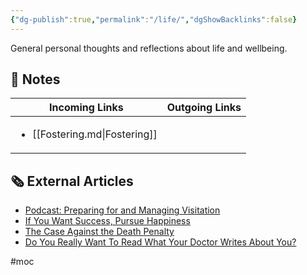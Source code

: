 ```yaml
---
{"dg-publish":true,"permalink":"/life/","dgShowBacklinks":false}
---
```



General personal thoughts and reflections about life and wellbeing.

## 📔 Notes

| Incoming Links                                 | Outgoing Links |
| ---------------------------------------------- | -------------- |
| <ul><li>[[Fostering.md\\|Fostering]]</li></ul> | <ul></ul>      |


## 🗞 External Articles

- [Podcast: Preparing for and Managing Visitation](https://www.youtube.com/watch?v=N6x83KQ1Tmo)
- [If You Want Success, Pursue Happiness](https://www.theatlantic.com/family/archive/2022/10/prioritizing-happiness-before-success/671714/?utm_source=feed)
- [The Case Against the Death Penalty](https://www.theatlantic.com/newsletters/archive/2022/10/the-case-against-the-death-penalty/671716/?utm_source=feed)
- [Do You Really Want To Read What Your Doctor Writes About You?](https://www.theatlantic.com/health/archive/2022/11/doctor-patient-medical-notes-health-info-awareness/672123/?utm_source=feed)


#moc 